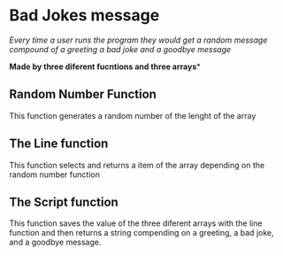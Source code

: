 # Bad Jokes message
*Every time a user runs the program they would get a random message compound of a greeting a bad joke and a goodbye message*

**Made by three diferent fucntions and three arrays***

## Random Number Function
This function generates a random number of the lenght of the array

## The Line function
This function selects and returns a item of the array depending on the random number function

## The Script function 
This function saves the value of the three diferent arrays with the line function and then returns a string compending on a greeting, a bad joke, and a goodbye message.
